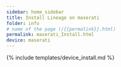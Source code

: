 ```yaml
---
sidebar: home_sidebar
title: Install Lineage on maserati
folder: info
# name of the page (/{{permalink}}.html)
permalink: maserati_Install.html
device: maserati
---
```

{% include templates/device_install.md %}
